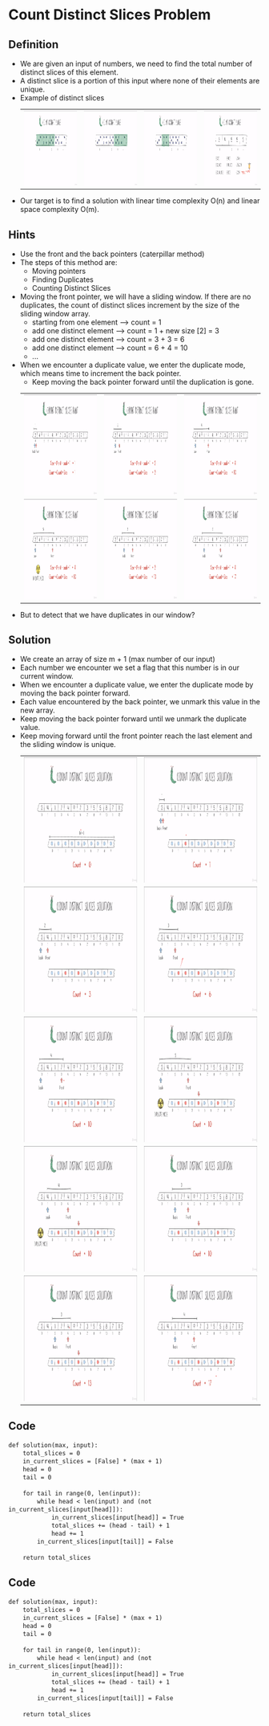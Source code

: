 # Count Distinct Slices Problem

## Definition
- We are given an input of numbers, we need to find the total number of distinct slices of this element.
- A distinct slice is a portion of this input where none of their elements are unique.
- Example of distinct slices
    <table>
        <tr>
            <td><img src="./img/count-distinct-slices-1.png" width="300" height="150" alt="1"></td>
            <td><img src="./img/count-distinct-slices-2.png" width="300" height="150" alt="2"></td>
            <td><img src="./img/count-distinct-slices-3.png" width="300" height="150" alt="3"></td>
            <td><img src="./img/count-distinct-slices-4.png" width="300" height="150" alt="4"></td>
        </tr>
    </table>
- Our target is to find a solution with linear time complexity O(n) and linear space complexity O(m).


## Hints
- Use the front and the back pointers (caterpillar method)
- The steps of this method are:
    - Moving pointers
    - Finding Duplicates
    - Counting Distinct Slices
- Moving the front pointer, we will have a sliding window. If there are no duplicates, the count of distinct slices increment by the size of the sliding window array.
    - starting from one element --> count = 1
    - add one distinct element --> count = 1 + new size [2] = 3
    - add one distinct element --> count = 3 + 3 = 6
    - add one distinct element --> count = 6 + 4 = 10
    - ...
- When we encounter a duplicate value, we enter the duplicate mode, which means time to increment the back pointer.
    - Keep moving the back pointer forward until the duplication is gone.
    <table>
        <tr>
            <td><img src="./img/count-distinct-slices-5.png" width="400" height="200" alt="5"></td>
            <td><img src="./img/count-distinct-slices-6.png" width="400" height="200" alt="6"></td>
            <td><img src="./img/count-distinct-slices-7.png" width="400" height="200" alt="7"></td>
        </tr>
        <tr>
            <td><img src="./img/count-distinct-slices-8.png" width="400" height="200" alt="8"></td>
            <td><img src="./img/count-distinct-slices-9.png" width="400" height="200" alt="9"></td>
            <td><img src="./img/count-distinct-slices-10.png" width="400" height="200" alt="10"></td>
        </tr>
    </table>
- But to detect that we have duplicates in our window?

## Solution
- We create an array of size m + 1 (max number of our input)
- Each number we encounter we set a flag that this number is in our current window.
- When we encounter a duplicate value, we enter the duplicate mode by moving the back pointer forward.
- Each value encountered by the back pointer, we unmark this value in the new array.
- Keep moving the back pointer forward until we unmark the duplicate value.
- Keep moving forward until the front pointer reach the last element and the sliding window is unique.
    <table>
        <tr>
            <td><img src="./img/count-distinct-slices-11.png" width="500" height="250" alt="11"></td>
            <td><img src="./img/count-distinct-slices-12.png" width="500" height="250" alt="12"></td>
        </tr>
        <tr>
            <td><img src="./img/count-distinct-slices-13.png" width="500" height="250" alt="13"></td>
            <td><img src="./img/count-distinct-slices-14.png" width="500" height="250" alt="14"></td>
        </tr>
        <tr>
            <td><img src="./img/count-distinct-slices-15.png" width="500" height="250" alt="15"></td>
            <td><img src="./img/count-distinct-slices-16.png" width="500" height="250" alt="16"></td>
        </tr>
        <tr>
            <td><img src="./img/count-distinct-slices-17.png" width="500" height="250" alt="17"></td>
            <td><img src="./img/count-distinct-slices-18.png" width="500" height="250" alt="18"></td>
        </tr>
        <tr>
            <td><img src="./img/count-distinct-slices-19.png" width="500" height="250" alt="19"></td>
            <td><img src="./img/count-distinct-slices-20.png" width="500" height="250" alt="20"></td>
        </tr>
    </table>


## Code
    def solution(max, input):
        total_slices = 0
        in_current_slices = [False] * (max + 1)
        head = 0
        tail = 0

        for tail in range(0, len(input)):
            while head < len(input) and (not in_current_slices[input[head]]):
                in_current_slices[input[head]] = True
                total_slices += (head - tail) + 1
                head += 1
            in_current_slices[input[tail]] = False
            
        return total_slices



## Code
    def solution(max, input):
        total_slices = 0
        in_current_slices = [False] * (max + 1)
        head = 0
        tail = 0

        for tail in range(0, len(input)):
            while head < len(input) and (not in_current_slices[input[head]]):
                in_current_slices[input[head]] = True
                total_slices += (head - tail) + 1
                head += 1
            in_current_slices[input[tail]] = False
            
        return total_slices
